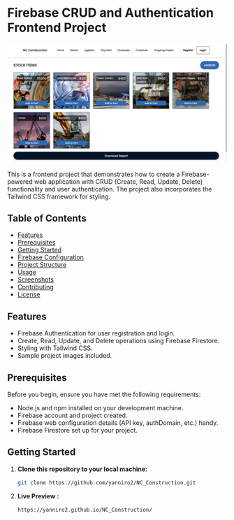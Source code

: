 # Firebase CRUD and Authentication Frontend Project

![Project Logo](/images/sample.png)

This is a frontend project that demonstrates how to create a Firebase-powered web application with CRUD (Create, Read, Update, Delete) functionality and user authentication. The project also incorporates the Tailwind CSS framework for styling.

## Table of Contents

- [Features](#features)
- [Prerequisites](#prerequisites)
- [Getting Started](#getting-started)
- [Firebase Configuration](#firebase-configuration)
- [Project Structure](#project-structure)
- [Usage](#usage)
- [Screenshots](#screenshots)
- [Contributing](#contributing)
- [License](#license)

## Features

- Firebase Authentication for user registration and login.
- Create, Read, Update, and Delete operations using Firebase Firestore.
- Styling with Tailwind CSS.
- Sample project images included.

## Prerequisites

Before you begin, ensure you have met the following requirements:

- Node.js and npm installed on your development machine.
- Firebase account and project created.
- Firebase web configuration details (API key, authDomain, etc.) handy.
- Firebase Firestore set up for your project.

## Getting Started

1. **Clone this repository to your local machine:**

   ```bash
   git clone https://github.com/yanniro2/NC_Construction.git

1. **Live Preview :**

   ```bash
   https://yanniro2.github.io/NC_Construction/

